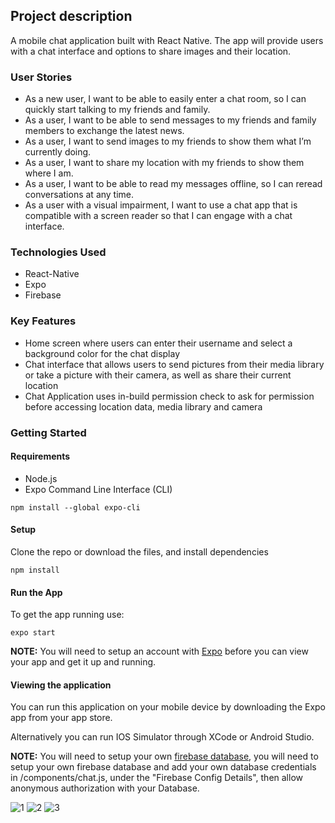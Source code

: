 ## Project description

A mobile chat application built with React Native. The app will provide users with a chat interface and options to share images and their location.

### User Stories

- As a new user, I want to be able to easily enter a chat room, so I can quickly start talking to my friends and family.
- As a user, I want to be able to send messages to my friends and family members to exchange the latest news.
- As a user, I want to send images to my friends to show them what I’m currently doing.
- As a user, I want to share my location with my friends to show them where I am.
- As a user, I want to be able to read my messages offline, so I can reread conversations at any time.
- As a user with a visual impairment, I want to use a chat app that is compatible with a screen reader so that I can engage with a chat interface.

<h3>Technologies Used</h3>
<ul>
  <li>React-Native</li>
  <li>Expo</li>
  <li>Firebase</li>
</ul>

<h3>Key Features</h3>
<ul>
  <li>Home screen where users can enter their username and select a background color for the chat display</li>
  <li>Chat interface that allows users to send pictures from their media library or take a picture with their camera, as well as share their current location</li>
  <li>Chat Application uses in-build permission check to ask for permission before accessing location data, media library and camera</li>
</ul>

<h3>Getting Started</h3>

<h4>Requirements</h4>
<ul>
  <li>Node.js</li>
  <li>Expo Command Line Interface (CLI)</li>
</ul>
<code>npm install --global expo-cli</code>

<h4>Setup</h4>
<p>Clone the repo or download the files, and install dependencies</p>
<code>npm install</code>

<h4>Run the App</h4>
<p>To get the app running use:</p>
<code>expo start</code>

<p><b>NOTE:</b> You will need to setup an account with <a href="https://expo.dev/">Expo</a> before you can view your app and get it up and running.</p>

<h4>Viewing the application</h4>
<p>You can run this application on your mobile device by downloading the Expo app from your app store.</p>
<p>Alternatively you can run IOS Simulator through XCode or Android Studio.</p>
<p><b>NOTE:</b> You will need to setup your own <a href="https://firebase.google.com/">firebase database</a>, you will need to setup your own firebase database and add your own database credentials in /components/chat.js, under the "Firebase Config Details", then allow anonymous authorization with your Database.</p>

![1](./assets/1.PNG)
![2](./assets/3.png)
![3](./assets/2.png)
